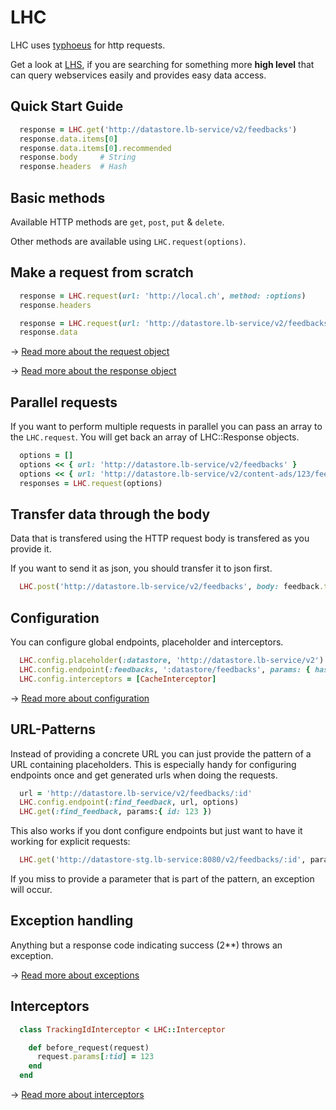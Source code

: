 LHC
===

LHC uses [typhoeus](https://github.com/typhoeus/typhoeus) for http requests.

Get a look at [LHS](https://github.com/local-ch/LHS), if you are searching for something more **high level** that can query webservices easily and provides easy data access.

## Quick Start Guide

```ruby
  response = LHC.get('http://datastore.lb-service/v2/feedbacks')
  response.data.items[0]
  response.data.items[0].recommended
  response.body     # String
  response.headers  # Hash
```

## Basic methods

Available HTTP methods are `get`, `post`, `put` & `delete`.

Other methods are available using `LHC.request(options)`.

## Make a request from scratch

```ruby
  response = LHC.request(url: 'http://local.ch', method: :options)
  response.headers

  response = LHC.request(url: 'http://datastore.lb-service/v2/feedbacks', method: :get)
  response.data
```

→ [Read more about the request object](docs/request.md)

→ [Read more about the response object](docs/response.md)

## Parallel requests

If you want to perform multiple requests in parallel you can pass an array to the `LHC.request`.
You will get back an array of LHC::Response objects.

```ruby
  options = []
  options << { url: 'http://datastore.lb-service/v2/feedbacks' }
  options << { url: 'http://datastore.lb-service/v2/content-ads/123/feedbacks' }
  responses = LHC.request(options)
```

## Transfer data through the body

Data that is transfered using the HTTP request body is transfered as you provide it.

If you want to send it as json, you should transfer it to json first.

```ruby
  LHC.post('http://datastore.lb-service/v2/feedbacks', body: feedback.to_json)
```

## Configuration

You can configure global endpoints, placeholder and interceptors.

```ruby
  LHC.config.placeholder(:datastore, 'http://datastore.lb-service/v2')
  LHC.config.endpoint(:feedbacks, ':datastore/feedbacks', params: { has_reviews: true })
  LHC.config.interceptors = [CacheInterceptor]
```

→ [Read more about configuration](docs/configuration.md)

## URL-Patterns

Instead of providing a concrete URL you can just provide the pattern of a URL containing placeholders.
This is especially handy for configuring endpoints once and get generated urls when doing the requests.

```ruby
  url = 'http://datastore.lb-service/v2/feedbacks/:id'
  LHC.config.endpoint(:find_feedback, url, options)
  LHC.get(:find_feedback, params:{ id: 123 })
```

This also works if you dont configure endpoints but just want to have it working for explicit requests:

```ruby
  LHC.get('http://datastore-stg.lb-service:8080/v2/feedbacks/:id', params:{ id: 123 })
```

If you miss to provide a parameter that is part of the pattern, an exception will occur.

## Exception handling

Anything but a response code indicating success (2**) throws an exception.

→ [Read more about exceptions](docs/exceptions.md)

## Interceptors

```ruby
  class TrackingIdInterceptor < LHC::Interceptor

    def before_request(request)
      request.params[:tid] = 123
    end
  end
```

→ [Read more about interceptors](docs/interceptors.md)
